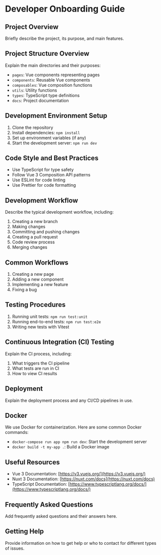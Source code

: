 # Developer Onboarding Guide

## Project Overview

Briefly describe the project, its purpose, and main features.

## Project Structure Overview

Explain the main directories and their purposes:

- `pages`: Vue components representing pages
- `components`: Reusable Vue components
- `composables`: Vue composition functions
- `utils`: Utility functions
- `types`: TypeScript type definitions
- `docs`: Project documentation

## Development Environment Setup

1. Clone the repository
2. Install dependencies: `npm install`
3. Set up environment variables (if any)
4. Start the development server: `npm run dev`

## Code Style and Best Practices

- Use TypeScript for type safety
- Follow Vue 3 Composition API patterns
- Use ESLint for code linting
- Use Prettier for code formatting

## Development Workflow

Describe the typical development workflow, including:

1. Creating a new branch
2. Making changes
3. Committing and pushing changes
4. Creating a pull request
5. Code review process
6. Merging changes

## Common Workflows

1. Creating a new page
2. Adding a new component
3. Implementing a new feature
4. Fixing a bug

## Testing Procedures

1. Running unit tests: `npm run test:unit`
2. Running end-to-end tests: `npm run test:e2e`
3. Writing new tests with Vitest

## Continuous Integration (CI) Testing

Explain the CI process, including:

1. What triggers the CI pipeline
2. What tests are run in CI
3. How to view CI results

## Deployment

Explain the deployment process and any CI/CD pipelines in use.

## Docker

We use Docker for containerization. Here are some common Docker commands:

- `docker-compose run app npm run dev`: Start the development server
- `docker build -t my-app .`: Build a Docker image

## Useful Resources

- Vue 3 Documentation: [https://v3.vuejs.org/](https://v3.vuejs.org/)
- Nuxt 3 Documentation: [https://nuxt.com/docs](https://nuxt.com/docs)
- TypeScript Documentation: [https://www.typescriptlang.org/docs/](https://www.typescriptlang.org/docs/)

## Frequently Asked Questions

Add frequently asked questions and their answers here.

## Getting Help

Provide information on how to get help or who to contact for different types of issues.
